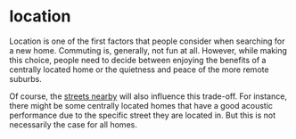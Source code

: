 # location

Location is one of the first factors that people
consider when searching for a new home. Commuting is, generally,
not fun at all. However, while making this choice,
people need to decide between enjoying the benefits of a centrally 
located home or the quietness and peace of the more remote suburbs.

Of course, the [streets nearby](code=streets_nearby) will also
influence this trade-off. For instance, there might be some centrally 
located homes that have a good acoustic performance due to the specific street they are located in. But this is 
not necessarily the case for all homes.